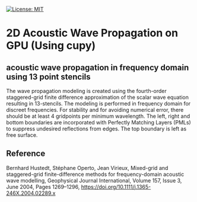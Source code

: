 [![License: MIT](https://img.shields.io/badge/License-MIT-blue.svg)](https://opensource.org/licenses/MIT)

# 2D Acoustic Wave Propagation on GPU (Using cupy)
## acoustic wave propagation in frequency domain using 13 point stencils

The wave propagation modeling is created using the fourth-order staggered-grid finite difference approximation of the scalar wave equation resulting in 13-stencils. The modeling is performed in frequency domain for discreet frequencies. For stability and for avoiding numerical error, there should be at least 4 gridpoints per minimum wavelength. The left, right and bottom boundaries are incorporated with Perfectly Matching Layers (PMLs) to suppress undesired reflections from edges. The top boundary is left as free surface.


## Reference

Bernhard Hustedt, Stéphane Operto, Jean Virieux, Mixed-grid and staggered-grid finite-difference methods for frequency-domain acoustic wave modelling, Geophysical Journal International, Volume 157, Issue 3, June 2004, Pages 1269–1296, https://doi.org/10.1111/j.1365-246X.2004.02289.x
